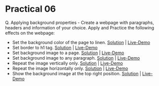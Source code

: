 # Practical 06

Q. Applying background properties - Create a webpage with paragraphs, headers and information of your choice. Apply and Practice the following effects on the webpage:
- Set the background color of the page to linen. [Solution](./index-a.html) | [Live-Demo](https://yp-gpp.github.io/CM2104/practical/6/index-a.html)
- Set border to h1 tag. [Solution](./index-a.html) | [Live-Demo](https://yp-gpp.github.io/CM2104/practical/6/index-a.html)
- Set background image to a page. [Solution](index-b.html) | [Live-Demo](https://yp-gpp.github.io/CM2104/practical/6/index-b.html)
- Set background image to any paragraph. [Solution](./index-b.html) | [Live-Demo](https://yp-gpp.github.io/CM2104/practical/6/index-b.html)
- Repeat the image vertically only. [Solution](./index-c.html) | [Live-Demo](https://yp-gpp.github.io/CM2104/practical/6/index-c.html)
- Repeat the image horizontally only.  [Solution](./index-d.html) | [Live-Demo](https://yp-gpp.github.io/CM2104/practical/6/index-d.html)
- Show the background image at the top right position. [Solution](./index-e.html) | [Live-Demo](https://yp-gpp.github.io/CM2104/practical/6/index-e.html)

